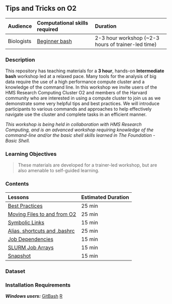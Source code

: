 ## Tips and Tricks on O2

| Audience | Computational skills required | Duration |
:----------|:----------|:----------|
| Biologists | [Beginner bash](https://hbctraining.github.io/Training-modules/Basic_shell/) | 2-3 hour workshop (~2-3 hours of trainer-led time) |


### Description

This repository has teaching materials for a **3 hour**, hands-on **Intermediate bash** workshop led at a relaxed pace. Many tools for the analysis of big data require the use of a high performance compute cluster and a knowledge of the command line. In this workshop we invite users of the HMS Research Computing Cluster O2 and members of the Harvard community who are interested in using a compute cluster to join us as we demonstrate some very helpful tips and best practices. We will introduce participants to various commands and approaches to help effectively navigate use the cluster and complete tasks in an efficient manner. 

_This workshop is being held in collaboration with HMS Research Computing, and is an advanced workshop requiring knowledge of the command-line and/or the basic shell skills learned in The Foundation - Basic Shell._

### Learning Objectives

  

> These materials are developed for a trainer-led workshop, but are also amenable to self-guided learning.


### Contents

| Lessons            | Estimated Duration |
|:------------------------|:----------|
| [Best Practices]() | 25 min |
| [Moving Files to and from O2]() | 25 min |
| [Symbolic Links]() | 15 min |
| [Alias, shortcuts and .bashrc]() | 25 min |
| [Job Dependencies]() | 15 min |
| [SLURM Job Arrays]() | 15 min |
| [Snapshot]() | 15 min|

### Dataset


### Installation Requirements


***Windows users:***
[GitBash](https://git-scm.com/download/win)
[R](https://cran.r-project.org/)
